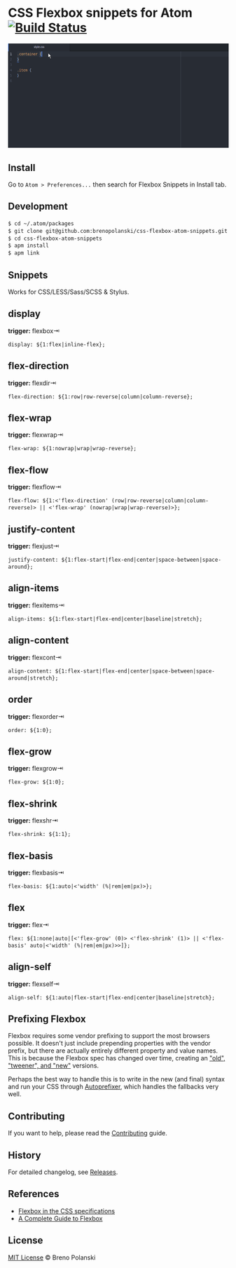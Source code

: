 # CSS Flexbox snippets for Atom [![Build Status](https://travis-ci.org/brenopolanski/css-flexbox-atom-snippets.svg?branch=master)](https://travis-ci.org/brenopolanski/css-flexbox-atom-snippets)

![image snippets](https://raw.githubusercontent.com/brenopolanski/css-flexbox-atom-snippets/assets/snippets.gif)

## Install

Go to `Atom > Preferences...` then search for Flexbox Snippets in Install tab.

## Development

```sh
$ cd ~/.atom/packages
$ git clone git@github.com:brenopolanski/css-flexbox-atom-snippets.git
$ cd css-flexbox-atom-snippets
$ apm install
$ apm link
```

## Snippets

Works for CSS/LESS/Sass/SCSS & Stylus.

## display

**trigger:** flexbox⇥

```
display: ${1:flex|inline-flex};
```

## flex-direction

**trigger:** flexdir⇥

```
flex-direction: ${1:row|row-reverse|column|column-reverse};
```

## flex-wrap

**trigger:** flexwrap⇥

```
flex-wrap: ${1:nowrap|wrap|wrap-reverse};
```

## flex-flow

**trigger:** flexflow⇥

```
flex-flow: ${1:<'flex-direction' (row|row-reverse|column|column-reverse)> || <'flex-wrap' (nowrap|wrap|wrap-reverse)>};
```

## justify-content

**trigger:** flexjust⇥

```
justify-content: ${1:flex-start|flex-end|center|space-between|space-around};
```

## align-items

**trigger:** flexitems⇥

```
align-items: ${1:flex-start|flex-end|center|baseline|stretch};
```

## align-content

**trigger:** flexcont⇥

```
align-content: ${1:flex-start|flex-end|center|space-between|space-around|stretch};
```

## order

**trigger:** flexorder⇥

```
order: ${1:0};
```

## flex-grow

**trigger:** flexgrow⇥

```
flex-grow: ${1:0};
```

## flex-shrink

**trigger:** flexshr⇥

```
flex-shrink: ${1:1};
```

## flex-basis

**trigger:** flexbasis⇥

```
flex-basis: ${1:auto|<'width' (%|rem|em|px)>};
```

## flex

**trigger:** flex⇥

```
flex: ${1:none|auto|[<'flex-grow' (0)> <'flex-shrink' (1)> || <'flex-basis' auto|<'width' (%|rem|em|px)>>]};
```

## align-self

**trigger:** flexself⇥

```
align-self: ${1:auto|flex-start|flex-end|center|baseline|stretch};
```

## Prefixing Flexbox

Flexbox requires some vendor prefixing to support the most browsers possible. It doesn't just include prepending properties with the vendor prefix, but there are actually entirely different property and value names. This is because the Flexbox spec has changed over time, creating an ["old", "tweener", and "new"](http://css-tricks.com/old-flexbox-and-new-flexbox/) versions.

Perhaps the best way to handle this is to write in the new (and final) syntax and run your CSS through [Autoprefixer](https://github.com/postcss/autoprefixer), which handles the fallbacks very well.

## Contributing

If you want to help, please read the [Contributing](https://github.com/brenopolanski/css-flexbox-atom-snippets/blob/master/CONTRIBUTING.md) guide.

## History

For detailed changelog, see [Releases](https://github.com/brenopolanski/css-flexbox-atom-snippets/releases).

## References

- [Flexbox in the CSS specifications](http://www.w3.org/TR/css-flexbox/)
- [A Complete Guide to Flexbox](https://css-tricks.com/snippets/css/a-guide-to-flexbox/)

## License

[MIT License](http://brenopolanski.mit-license.org/) © Breno Polanski
